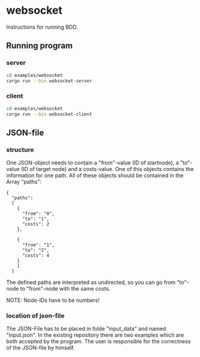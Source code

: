 # websocket

Instructions for running BDD.

## Running program

### server

```bash
cd examples/websocket
cargo run --bin websocket-server
```

### client

```bash
cd examples/websocket
cargo run --bin websocket-client
```

## JSON-file

### structure

One JSON-object needs to contain a "from"-value (ID of startnode), a "to"-value (ID of target node) and a costs-value. One of this objects contains the information for one path. All of these objects should be contained in the Array "paths":

```
{
  "paths": 
  [
    {
      "from": "0",
      "to": "1",
      "costs": 2
    },

    {
      "from": "1",
      "to": "2",
      "costs": 4
    }
    ]
  }
  ```
  The defined paths are interpreted as undirected, so you can go from "to"-node to "from"-node with the same costs.
  
  NOTE: Node-IDs have to be numbers! 
  
  ### location of json-file
  
  The JSON-File has to be placed in folde "input_data" and named "input.json". In the existing repository there are two examples which are both accepted by the program. The user is responsible for the correctness of the JSON-file by himself.
